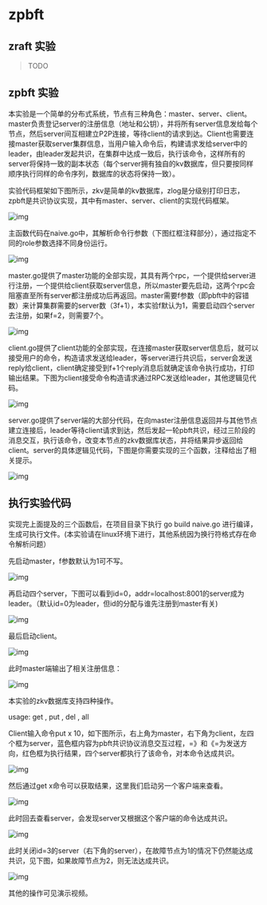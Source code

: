 # zpbft

## zraft 实验

> TODO

## zpbft 实验

本实验是一个简单的分布式系统，节点有三种角色：master、server、client。master负责登记server的注册信息（地址和公钥），并将所有server信息发给每个节点，然后server间互相建立P2P连接，等待client的请求到达。Client也需要连接master获取server集群信息，当用户输入命令后，构建请求发给server中的leader，由leader发起共识，在集群中达成一致后，执行该命令，这样所有的server将保持一致的副本状态（每个server拥有独自的kv数据库，但只要按同样顺序执行同样的命令序列，数据库的状态将保持一致）。

实验代码框架如下图所示，zkv是简单的kv数据库，zlog是分级别打印日志，zpbft是共识协议实现，其中有master、server、client的实现代码框架。

![img](https://raw.githubusercontent.com/zLimbo/image_bed/main/img/wps1.jpg) 

主函数代码在naive.go中，其解析命令行参数（下图红框注释部分），通过指定不同的role参数选择不同身份运行。

![img](https://raw.githubusercontent.com/zLimbo/image_bed/main/img/wps2.jpg) 

master.go提供了master功能的全部实现，其具有两个rpc，一个提供给server进行注册，一个提供给client获取server信息，所以master要先启动，这两个rpc会阻塞直至所有server都注册成功后再返回。master需要f参数（即pbft中的容错数）来计算集群需要的server数（3f+1），本实验f默认为1，需要启动四个server去注册，如果f=2，则需要7个。

![img](https://raw.githubusercontent.com/zLimbo/image_bed/main/img/wps3.jpg) 

client.go提供了client功能的全部实现，在连接master获取server信息后，就可以接受用户的命令，构造请求发送给leader，等server进行共识后，server会发送reply给client，client确定接受到f+1个reply消息后就确定该命令执行成功，打印输出结果。下图为client接受命令构造请求通过RPC发送给leader，其他逻辑见代码。

![img](https://raw.githubusercontent.com/zLimbo/image_bed/main/img/wps4.jpg) 

server.go提供了server端的大部分代码，在向master注册信息返回并与其他节点建立连接后，leader等待client请求到达，然后发起一轮pbft共识，经过三阶段的消息交互，执行该命令，改变本节点的zkv数据库状态，并将结果异步返回给client。server的具体逻辑见代码，下图是你需要实现的三个函数，注释给出了相关提示。

![img](https://raw.githubusercontent.com/zLimbo/image_bed/main/img/wps5.jpg) 

## 执行实验代码

实现完上面提及的三个函数后，在项目目录下执行 go build naive.go 进行编译，生成可执行文件。(本实验请在linux环境下进行，其他系统因为换行符格式存在命令解析问题）

先启动master，f参数默认为1可不写。

![img](https://raw.githubusercontent.com/zLimbo/image_bed/main/img/wps6.jpg) 

再启动四个server，下图可以看到id=0，addr=localhost:8001的server成为leader。（默认id=0为leader，但id的分配与谁先注册到master有关)

![img](https://raw.githubusercontent.com/zLimbo/image_bed/main/img/wps7.jpg) 

最后启动client。

![img](https://raw.githubusercontent.com/zLimbo/image_bed/main/img/wps8.jpg) 

此时master端输出了相关注册信息：

![img](https://raw.githubusercontent.com/zLimbo/image_bed/main/img/wps9.jpg) 

本实验的zkv数据库支持四种操作。

usage: get <key>, put <key> <val>, del <key>, all

Client输入命令put x 10，如下图所示，右上角为master，右下角为client，左四个框为server，蓝色框内容为pbft共识协议消息交互过程，=》和《=为发送方向，红色框为执行结果，四个server都执行了该命令，对本命令达成共识。

![img](https://raw.githubusercontent.com/zLimbo/image_bed/main/img/wps10.jpg) 

然后通过get x命令可以获取结果，这里我们启动另一个客户端来查看。

![img](https://raw.githubusercontent.com/zLimbo/image_bed/main/img/wps11.jpg) 

此时回去查看server，会发现server又根据这个客户端的命令达成共识。

![img](https://raw.githubusercontent.com/zLimbo/image_bed/main/img/wps12.jpg) 

此时关闭id=3的server（右下角的server），在故障节点为1的情况下仍然能达成共识，见下图，如果故障节点为2，则无法达成共识。

![img](https://raw.githubusercontent.com/zLimbo/image_bed/main/img/wps13.jpg) 

其他的操作可见演示视频。

